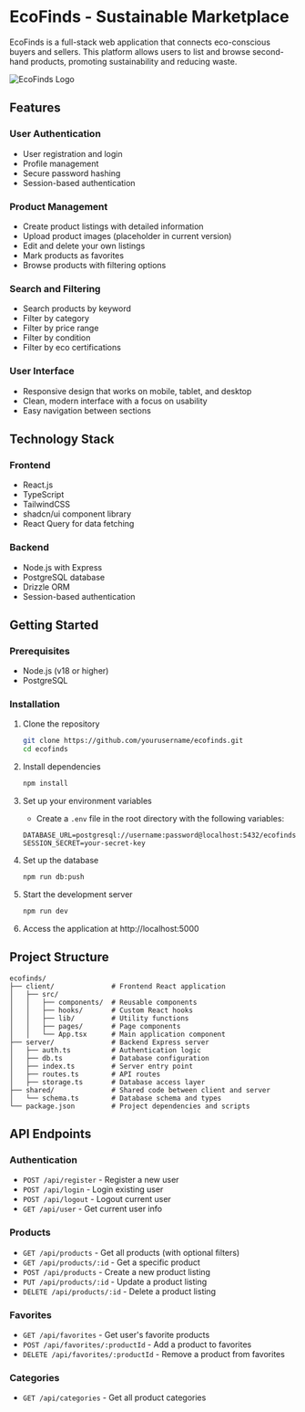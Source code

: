 # EcoFinds - Sustainable Marketplace

EcoFinds is a full-stack web application that connects eco-conscious buyers and sellers. This platform allows users to list and browse second-hand products, promoting sustainability and reducing waste.

![EcoFinds Logo](https://images.unsplash.com/photo-1542838132-92c53300491e?ixlib=rb-4.0.3&ixid=MnwxMjA3fDB8MHxwaG90by1wYWdlfHx8fGVufDB8fHx8&auto=format&fit=crop&w=1920&h=600)

## Features

### User Authentication
- User registration and login
- Profile management
- Secure password hashing
- Session-based authentication

### Product Management
- Create product listings with detailed information
- Upload product images (placeholder in current version)
- Edit and delete your own listings
- Mark products as favorites
- Browse products with filtering options

### Search and Filtering
- Search products by keyword
- Filter by category
- Filter by price range
- Filter by condition
- Filter by eco certifications

### User Interface
- Responsive design that works on mobile, tablet, and desktop
- Clean, modern interface with a focus on usability
- Easy navigation between sections

## Technology Stack

### Frontend
- React.js
- TypeScript
- TailwindCSS
- shadcn/ui component library
- React Query for data fetching

### Backend
- Node.js with Express
- PostgreSQL database
- Drizzle ORM
- Session-based authentication

## Getting Started

### Prerequisites
- Node.js (v18 or higher)
- PostgreSQL

### Installation

1. Clone the repository
   ```bash
   git clone https://github.com/yourusername/ecofinds.git
   cd ecofinds
   ```

2. Install dependencies
   ```bash
   npm install
   ```

3. Set up your environment variables
   - Create a `.env` file in the root directory with the following variables:
   ```
   DATABASE_URL=postgresql://username:password@localhost:5432/ecofinds
   SESSION_SECRET=your-secret-key
   ```

4. Set up the database
   ```bash
   npm run db:push
   ```

5. Start the development server
   ```bash
   npm run dev
   ```

6. Access the application at http://localhost:5000

## Project Structure

```
ecofinds/
├── client/              # Frontend React application
│   ├── src/
│   │   ├── components/  # Reusable components
│   │   ├── hooks/       # Custom React hooks
│   │   ├── lib/         # Utility functions
│   │   ├── pages/       # Page components
│   │   └── App.tsx      # Main application component
├── server/              # Backend Express server
│   ├── auth.ts          # Authentication logic
│   ├── db.ts            # Database configuration
│   ├── index.ts         # Server entry point
│   ├── routes.ts        # API routes
│   ├── storage.ts       # Database access layer
├── shared/              # Shared code between client and server
│   └── schema.ts        # Database schema and types
└── package.json         # Project dependencies and scripts
```

## API Endpoints

### Authentication
- `POST /api/register` - Register a new user
- `POST /api/login` - Login existing user
- `POST /api/logout` - Logout current user
- `GET /api/user` - Get current user info

### Products
- `GET /api/products` - Get all products (with optional filters)
- `GET /api/products/:id` - Get a specific product
- `POST /api/products` - Create a new product listing
- `PUT /api/products/:id` - Update a product listing
- `DELETE /api/products/:id` - Delete a product listing

### Favorites
- `GET /api/favorites` - Get user's favorite products
- `POST /api/favorites/:productId` - Add a product to favorites
- `DELETE /api/favorites/:productId` - Remove a product from favorites

### Categories
- `GET /api/categories` - Get all product categories
